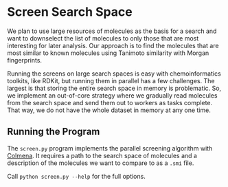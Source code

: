 # Screen Search Space

We plan to use large resources of molecules as the basis for a search and want to downselect the list of molecules to only those that are most interesting for later analysis.
Our approach is to find the molecules that are most similar to known molecules using Tanimoto similarity with Morgan fingerprints.

Running the screens on large search spaces is easy with chemoinformatics toolkits, like RDKit, but running them in parallel has a few challenges.
The largest is that storing the entire search space in memory is problematic.
So, we implement an out-of-core strategy where we gradually read molecules from the search space and send them out to workers as tasks complete.
That way, we do not have the whole dataset in memory at any one time.

## Running the Program

The `screen.py` program implements the parallel screening algorithm with [Colmena](https://colmena.rtfd.org). 
It requires a path to the search space of molecules and a description of the molecules we want to compare to as a `.smi` file.

Call `python screen.py --help` for the full options. 

